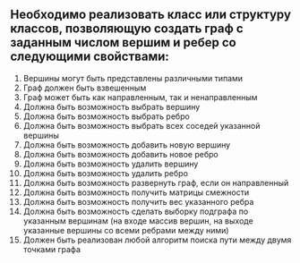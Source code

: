 ## Необходимо реализовать класс или структуру классов, позволяющую создать граф с заданным числом вершим и ребер со следующими свойствами:
1.	Вершины могут быть представлены различными типами
2.	Граф должен быть взвешенным
3.	Граф может быть как направленным, так и ненаправленным
4.	Должна быть возможность выбрать вершину
5.	Должна быть возможность выбрать ребро
6.	Должна быть возможность выбрать всех соседей указанной вершины
7.	Должна быть возможность добавить новую вершину
8.	Должна быть возможность добавить новое ребро
9.	Должна быть возможность удалить вершину
10.	Должна быть возможность удалить ребро
11.	Должна быть возможность развернуть граф, если он направленный
12.	Должна быть возможность получить матрицы смежности
13.	Должна быть возможность получить вес указанного ребра
14.	Должна быть возможность сделать выборку подграфа по указанным вершинам (на входе массив вершин, на выходе указанные вершины со всеми ребрами между ними)
15.	Должен быть реализован любой алгоритм поиска пути между двумя точками графа
